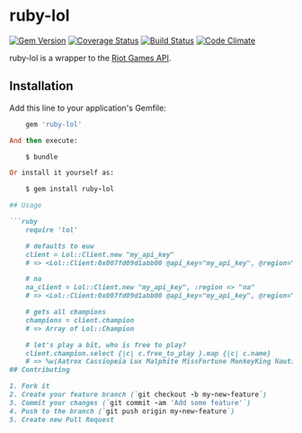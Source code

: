 # ruby-lol
[![Gem Version](https://badge.fury.io/rb/ruby-lol.png)](http://badge.fury.io/rb/ruby-lol) [![Coverage Status](https://coveralls.io/repos/mikamai/ruby-lol/badge.png)](https://coveralls.io/r/mikamai/ruby-lol) [![Build Status](https://travis-ci.org/mikamai/ruby-lol.png?branch=master)](https://travis-ci.org/mikamai/ruby-lol) [![Code Climate](https://codeclimate.com/repos/52a9908c56b102320a0166a4/badges/7e5d4ea4fe9e562f8e4d/gpa.png)](https://codeclimate.com/repos/52a9908c56b102320a0166a4/feed)

ruby-lol is a wrapper to the [Riot Games API](https://developer.riotgames.com).

## Installation

Add this line to your application's Gemfile:

```ruby
    gem 'ruby-lol'

And then execute:

    $ bundle

Or install it yourself as:

    $ gem install ruby-lol

## Usage

```ruby
    require 'lol'

    # defaults to euw
    client = Lol::Client.new "my_api_key"
    # => <Lol::Client:0x007fd09d1abb00 @api_key="my_api_key", @region="euw">

    # na
    na_client = Lol::Client.new "my_api_key", :region => "na"
    # => <Lol::Client:0x007fd09d1abb00 @api_key="my_api_key", @region="na">

    # gets all champions
    champions = client.champion
    # => Array of Lol::Champion

    # let's play a bit, who is free to play?
    client.champion.select {|c| c.free_to_play }.map {|c| c.name}
    # => %w(Aatrox Cassiopeia Lux Malphite MissFortune MonkeyKing Nautilus Sivir Talon Taric)
## Contributing

1. Fork it
2. Create your feature branch (`git checkout -b my-new-feature`)
3. Commit your changes (`git commit -am 'Add some feature'`)
4. Push to the branch (`git push origin my-new-feature`)
5. Create new Pull Request
